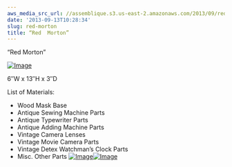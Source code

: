 ```yaml
---
aws_media_src_url: //assemblique.s3.us-east-2.amazonaws.com/2013/09/redmorton-side2.jpg
date: '2013-09-13T10:28:34'
slug: red-morton
title: “Red  Morton”
---
```


 “Red Morton”

 [![Image](//assemblique.s3.us-east-2.amazonaws.com/2013/09/redmorton-side2.jpg?w=487)](//assemblique.s3.us-east-2.amazonaws.com/2013/09/redmorton-side2.jpg)

 6″W x 13″H x 3″D

 List of Materials:

  * Wood Mask Base
 * Antique Sewing Machine Parts
 * Antique Typewriter Parts
 * Antique Adding Machine Parts
 * Vintage Camera Lenses
 * Vintage Movie Camera Parts
 * Vintage Detex Watchman’s Clock Parts
 * Misc. Other Parts
  [![Image](//assemblique.s3.us-east-2.amazonaws.com/2013/09/redmorton-side1.jpg?w=487)](//assemblique.s3.us-east-2.amazonaws.com/2013/09/redmorton-side1.jpg)[![Image](//assemblique.s3.us-east-2.amazonaws.com/2013/09/redmorton.jpg?w=487)](//assemblique.s3.us-east-2.amazonaws.com/2013/09/redmorton.jpg)